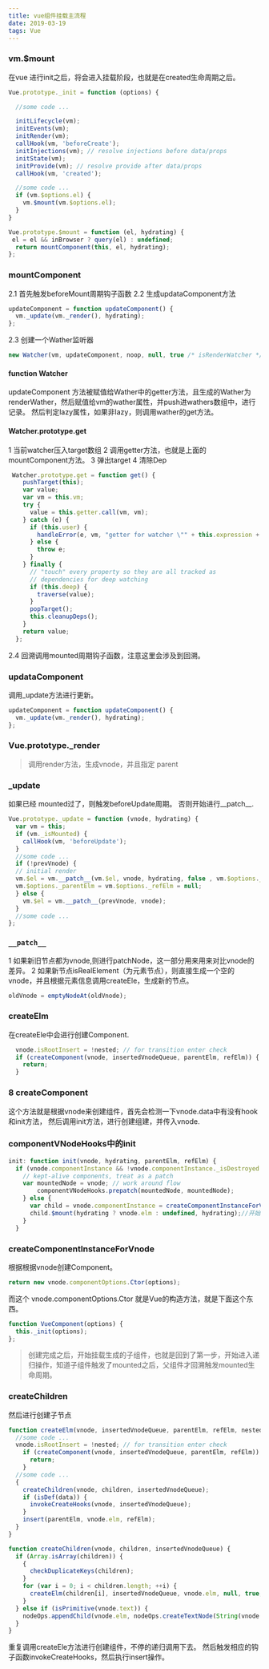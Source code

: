 ```yaml
---
title: vue组件挂载主流程
date: 2019-03-19
tags: Vue
---
```


### vm.$mount

在vue 进行init之后，将会进入挂载阶段，也就是在created生命周期之后。

``` javascript
Vue.prototype._init = function (options) {

  //some code ...

  initLifecycle(vm);
  initEvents(vm);
  initRender(vm);
  callHook(vm, 'beforeCreate');
  initInjections(vm); // resolve injections before data/props
  initState(vm);
  initProvide(vm); // resolve provide after data/props
  callHook(vm, 'created');

  //some code ...
  if (vm.$options.el) {
    vm.$mount(vm.$options.el);
  }
}
```
``` javascript
Vue.prototype.$mount = function (el, hydrating) {
 el = el && inBrowser ? query(el) : undefined;
  return mountComponent(this, el, hydrating);
};
```

### mountComponent
2.1 首先触发beforeMount周期钩子函数
2.2 生成updataComponent方法
``` javascript
updateComponent = function updateComponent() {
  vm._update(vm._render(), hydrating);
};
```
2.3 创建一个Wather监听器
``` javascript
new Watcher(vm, updateComponent, noop, null, true /* isRenderWatcher */);
```
####  function Watcher
updateComponent 方法被赋值给Wather中的getter方法，且生成的Wather为renderWather，然后赋值给vm的wather属性，并push进wathers数组中，进行记录。
然后判定lazy属性，如果非lazy，则调用wather的get方法。

#### Watcher.prototype.get
1 当前watcher压入target数组
2 调用getter方法，也就是上面的mountComponent方法。
3 弹出target
4 清除Dep
``` javascript
 Watcher.prototype.get = function get() {
    pushTarget(this);
    var value;
    var vm = this.vm;
    try {
      value = this.getter.call(vm, vm);
    } catch (e) {
      if (this.user) {
        handleError(e, vm, "getter for watcher \"" + this.expression + "\"");
      } else {
        throw e;
      }
    } finally {
      // "touch" every property so they are all tracked as
      // dependencies for deep watching
      if (this.deep) {
        traverse(value);
      }
      popTarget();
      this.cleanupDeps();
    }
    return value;
  };
```

2.4 回溯调用mounted周期钩子函数，注意这里会涉及到回溯。

### updataComponent
调用_update方法进行更新。
``` javascript
updateComponent = function updateComponent() {
  vm._update(vm._render(), hydrating);
};
```

### Vue.prototype._render
> 调用render方法，生成vnode，并且指定 parent

### _update
如果已经 mounted过了，则触发beforeUpdate周期。
否则开始进行__patch__.
``` javascript
Vue.prototype._update = function (vnode, hydrating) {
  var vm = this;
  if (vm._isMounted) {
    callHook(vm, 'beforeUpdate');
  }
  //some code ...
  if (!prevVnode) {
  // initial render
  vm.$el = vm.__patch__(vm.$el, vnode, hydrating, false , vm.$options._parentElm, vm.$options._refElm);
  vm.$options._parentElm = vm.$options._refElm = null;
  } else {
    vm.$el = vm.__patch__(prevVnode, vnode);
  }
  //some code ...
};
```
### `__patch__`
1 如果新旧节点都为vnode,则进行patchNode，这一部分用来用来对比vnode的差异。
2 如果新节点isRealElement（为元素节点），则直接生成一个空的vnode，并且根据元素信息调用createEle，生成新的节点。
``` javascript
oldVnode = emptyNodeAt(oldVnode);
```
### createElm
在createEle中会进行创建Component.
``` javascript
  vnode.isRootInsert = !nested; // for transition enter check
  if (createComponent(vnode, insertedVnodeQueue, parentElm, refElm)) {
    return;
  }
```
### 8 createComponent
这个方法就是根据vnode来创建组件，首先会检测一下vnode.data中有没有hook和init方法，
然后调用init方法，进行创建组建，并传入vnode.

### componentVNodeHooks中的init
``` javascript
init: function init(vnode, hydrating, parentElm, refElm) {
  if (vnode.componentInstance && !vnode.componentInstance._isDestroyed && vnode.data.keepAlive) {
    // kept-alive components, treat as a patch
    var mountedNode = vnode; // work around flow
        componentVNodeHooks.prepatch(mountedNode, mountedNode);
    } else {
      var child = vnode.componentInstance = createComponentInstanceForVnode(vnode, activeInstance, parentElm, refElm);//创建组件
      child.$mount(hydrating ? vnode.elm : undefined, hydrating);//开始挂载
    }
  }
```

### createComponentInstanceForVnode
根据根据vnode创建Component。
``` javascript
return new vnode.componentOptions.Ctor(options);
```
而这个 vnode.componentOptions.Ctor 就是Vue的构造方法，就是下面这个东西。
``` javascript
function VueComponent(options) {
  this._init(options);
};
```
> 创建完成之后，开始挂载生成的子组件，也就是回到了第一步，开始进入递归操作，知道子组件触发了mounted之后，父组件才回溯触发mounted生命周期。

### createChildren
然后进行创建子节点
``` javascript
function createElm(vnode, insertedVnodeQueue, parentElm, refElm, nested, ownerArray, index) {
  //some code ...
  vnode.isRootInsert = !nested; // for transition enter check
    if (createComponent(vnode, insertedVnodeQueue, parentElm, refElm)) {
      return;
    }
  //some code ...
  {
    createChildren(vnode, children, insertedVnodeQueue);
    if (isDef(data)) {
      invokeCreateHooks(vnode, insertedVnodeQueue);
    }
    insert(parentElm, vnode.elm, refElm);
  }
}
```

``` javascript
function createChildren(vnode, children, insertedVnodeQueue) {
  if (Array.isArray(children)) {
    {
      checkDuplicateKeys(children);
    }
    for (var i = 0; i < children.length; ++i) {
      createElm(children[i], insertedVnodeQueue, vnode.elm, null, true, children, i);
    }
  } else if (isPrimitive(vnode.text)) {
    nodeOps.appendChild(vnode.elm, nodeOps.createTextNode(String(vnode.text)));
  }
}
```
重复调用createEle方法进行创建组件，不停的递归调用下去。
然后触发相应的钩子函数invokeCreateHooks，然后执行insert操作。

